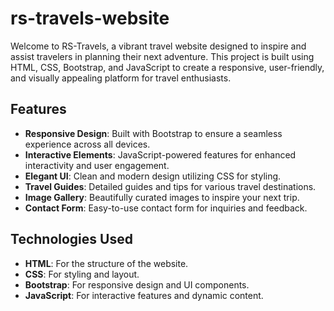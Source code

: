 # rs-travels-website
Welcome to RS-Travels, a vibrant travel website designed to inspire and assist travelers in planning their next adventure. This project is built using HTML, CSS, Bootstrap, and JavaScript to create a responsive, user-friendly, and visually appealing platform for travel enthusiasts.

## Features

- **Responsive Design**: Built with Bootstrap to ensure a seamless experience across all devices.
- **Interactive Elements**: JavaScript-powered features for enhanced interactivity and user engagement.
- **Elegant UI**: Clean and modern design utilizing CSS for styling.
- **Travel Guides**: Detailed guides and tips for various travel destinations.
- **Image Gallery**: Beautifully curated images to inspire your next trip.
- **Contact Form**: Easy-to-use contact form for inquiries and feedback.

## Technologies Used

- **HTML**: For the structure of the website.
- **CSS**: For styling and layout.
- **Bootstrap**: For responsive design and UI components.
- **JavaScript**: For interactive features and dynamic content.

